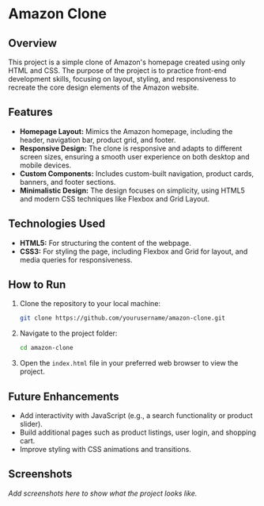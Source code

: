 # Amazon Clone

## Overview
This project is a simple clone of Amazon's homepage created using only HTML and CSS. The purpose of the project is to practice front-end development skills, focusing on layout, styling, and responsiveness to recreate the core design elements of the Amazon website.

## Features
- **Homepage Layout:** Mimics the Amazon homepage, including the header, navigation bar, product grid, and footer.
- **Responsive Design:** The clone is responsive and adapts to different screen sizes, ensuring a smooth user experience on both desktop and mobile devices.
- **Custom Components:** Includes custom-built navigation, product cards, banners, and footer sections.
- **Minimalistic Design:** The design focuses on simplicity, using HTML5 and modern CSS techniques like Flexbox and Grid Layout.

## Technologies Used
- **HTML5:** For structuring the content of the webpage.
- **CSS3:** For styling the page, including Flexbox and Grid for layout, and media queries for responsiveness.

## How to Run
1. Clone the repository to your local machine:
    ```bash
    git clone https://github.com/yourusername/amazon-clone.git
    ```
2. Navigate to the project folder:
    ```bash
    cd amazon-clone
    ```
3. Open the `index.html` file in your preferred web browser to view the project.

## Future Enhancements
- Add interactivity with JavaScript (e.g., a search functionality or product slider).
- Build additional pages such as product listings, user login, and shopping cart.
- Improve styling with CSS animations and transitions.

## Screenshots
*Add screenshots here to show what the project looks like.*

